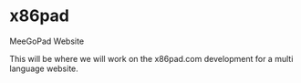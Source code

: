 # x86pad
MeeGoPad Website 

This will be where we will work on the x86pad.com development for a multi language website. 
